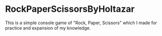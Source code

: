 # RockPaperScissorsByHoltazar
This is a simple console game of "Rock, Paper, Scissors" which I made for practice and expansion of my knowledge.
